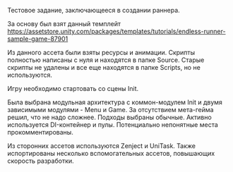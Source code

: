 Тестовое задание, заключающееся в создании раннера.

За основу был взят данный темплейт https://assetstore.unity.com/packages/templates/tutorials/endless-runner-sample-game-87901

Из данного ассета были взяты ресурсы и анимации. Скрипты полностью написаны с нуля и находятся в папке Source. Старые скрипты не удалены и все еще находятся в папке Scripts, но не используются.

Игру необходимо стартовать со сцены Init.

Была выбрана модульная архитектура с коммон-модулем Init и двумя зависимыми модулями - Menu и Game. За отсутствием мета-гейма решил, что не надо сложнее. Подходы выбраны обычные. Активно используется DI-контейнер и пулы. Потенциально непонятные места прокомментированы.

Из сторонних ассетов используются Zenject и UniTask. Также испортированы несколько вспомогательных ассетов, повышающих скорость разработки.